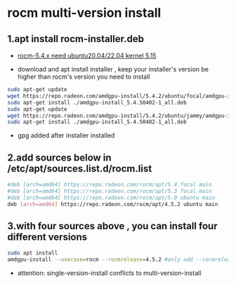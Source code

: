 # rocm multi-version install

## 1.apt install rocm-installer.deb

- [rocm-5.4.x need ubuntu20.04/22.04 kernel 5.15](https://docs.amd.com/bundle/ROCm-Installation-Guide-v5.4.2/page/Introduction_to_ROCm_Installation_Guide_for_Linux.html#d4814e777)

- download and apt install installer , keep your installer's version be higher than rocm's version you need to install

````bash
sudo apt-get update
wget https://repo.radeon.com/amdgpu-install/5.4.2/ubuntu/focal/amdgpu-install_5.4.50402-1_all.deb #ubuntu20.04
sudo apt-get install ./amdgpu-install_5.4.50402-1_all.deb
sudo apt-get update
wget https://repo.radeon.com/amdgpu-install/5.4.2/ubuntu/jammy/amdgpu-install_5.4.50402-1_all.deb #ubuntu22.04
sudo apt-get install ./amdgpu-install_5.4.50402-1_all.deb
````

- gpg added after installer installed

## 2.add sources below in /etc/apt/sources.list.d/rocm.list

````bash
#deb [arch=amd64] https://repo.radeon.com/rocm/apt/5.4 focal main  
#deb [arch=amd64] https://repo.radeon.com/rocm/apt/5.3 focal main
#deb [arch=amd64] https://repo.radeon.com/rocm/apt/5.0 ubuntu main
deb [arch=amd64] https://repo.radeon.com/rocm/apt/4.5.2 ubuntu main
````

## 3.with four sources above , you can install four different versions

````bash
sudo apt install
amdgpu-install --usecase=rocm --rocmrelease=4.5.2 #only add --rocmrelease=4.5.2(or 5.3.0) for multi-version installing, install-version match source-version
````

- attention: single-version-install conflicts to multi-version-install
